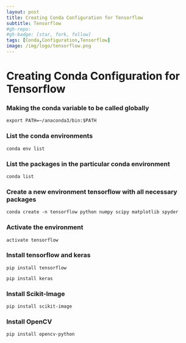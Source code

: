 ```yaml
---
layout: post
title: Creating Conda Configuration for Tensorflow
subtitle: Tensorflow
#gh-repo:
#gh-badge: [star, fork, follow]
tags: [Conda,Configuration,Tensorflow]
image: /img/logo/tensorflow.png
---
```

# Creating Conda Configuration for Tensorflow

### Making the conda variable to be called globally

	export PATH=~/anaconda3/bin:$PATH

### List the conda environments

    conda env list

### List the packages in the particular conda environment

    conda list  

### Create a new environment tensorflow with all necessary packages

	conda create -n tensorflow python numpy scipy matplotlib spyder

### Activate the environment

    activate tensorflow

### Install tensorflow and keras

	pip install tensorflow

	pip install keras

### Install Scikit-Image

	pip install scikit-image

### Install OpenCV

	pip install opencv-python
